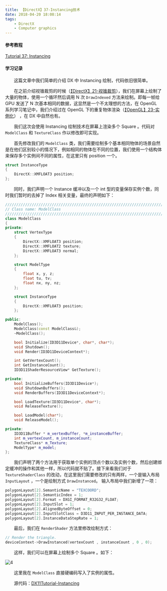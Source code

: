 ```yaml
---
title: 【DirectX】37-Instancing技术
date: 2018-04-20 18:08:14
tags:
	- DirectX
	- Computer graphics
---
```


#### 参考教程

[Tutorial 37: Instancing](http://www.rastertek.com/dx11tut37.html)

#### 学习记录

&emsp;&emsp;这篇文章中我们简单的介绍 DX 中 Instancing 绘制，代码依旧很简单。

<!--more-->

&emsp;&emsp;在之前介绍视锥裁剪的时候（[【DirectX】21-视锥裁剪](https://blog.ksgin.com/2018/04/06/【directx】21-视锥裁剪/)），我们在屏幕上绘制了大量的物体，使用一个循环然后调用 N 次 `DrawIndexed` 方法来绘制。即每一帧给 GPU 发送了 N 次基本相同的数据，这显然是一个不太理想的方法，在 OpenGL 系列学习笔记中，我们介绍过在 OpenGL 下的重复物体渲染（[【OpenGL】23-实例化](https://blog.ksgin.com/2018/03/13/【opengl】23-实例化/)） ，在 DX 中自然也有。

&emsp;&emsp;我们这次会使用 Instancing 绘制技术在屏幕上渲染多个 Square 。代码对 `ModelClass` 和 `TextureClass` 作以修改即可实现。

&emsp;&emsp;首先修改我们的 `ModelClass` 类，我们需要绘制多个基本相同物体的场景自然是在他们区别较小的情况下，例如相同的物体在不同的位置，我们使用一个结构体来保存多个实例间不同的属性，在这里只有 position 一个。

```c++
struct InstanceType 
{
	DirectX::XMFLOAT3 position;
};
```

&emsp;&emsp;同时，我们声明一个 Instance 缓冲以及一个 int 型的变量保存实例个数，同时我们暂时的去掉了 Index 相关变量，最终的声明如下：

```c++
////////////////////////////////////////////////////////////////////////////////
// Class name: ModelClass
////////////////////////////////////////////////////////////////////////////////
class ModelClass
{
private:
	struct VertexType
	{
		DirectX::XMFLOAT3 position;
		DirectX::XMFLOAT2 texture;
		DirectX::XMFLOAT3 normal;
	};

	struct ModelType
	{
		float x, y, z;
		float tu, tv;
		float nx, ny, nz;
	};

	struct InstanceType 
	{
		DirectX::XMFLOAT3 position;
	};

public:
	ModelClass();
	ModelClass(const ModelClass&);
	~ModelClass();

	bool Initialize(ID3D11Device*, char*, char*);
	void Shutdown();
	void Render(ID3D11DeviceContext*);

	int GetVertexCount();
	int GetInstanceCount();
	ID3D11ShaderResourceView* GetTexture();

private:
	bool InitializeBuffers(ID3D11Device*);
	void ShutdownBuffers();
	void RenderBuffers(ID3D11DeviceContext*);

	bool LoadTexture(ID3D11Device*, char*);
	void ReleaseTexture();

	bool LoadModel(char*);
	void ReleaseModel();

private:
	ID3D11Buffer * m_vertexBuffer, *m_instanceBuffer;
	int m_vertexCount, m_instanceCount;
	TextureClass* m_Texture;
	ModelType* m_model;
};
```

&emsp;&emsp;我们声明了两个方法用于获取单个实例的顶点个数以及实例个数，然后创建绑定缓冲的操作和其他一样，所以代码就不贴了。接下来看我们对于 `TextureShaderClass` 的改动，在这里我们需要修改的只有两样，一个是输入布局 `InputLayout` ，一个是绘制方式 `DrawInstanced`。 输入布局中我们新增了一项：

```c++
polygonLayout[2].SemanticName = "TEXCOORD";
polygonLayout[2].SemanticIndex = 1;
polygonLayout[2].Format = DXGI_FORMAT_R32G32_FLOAT;
polygonLayout[2].InputSlot = 1;
polygonLayout[2].AlignedByteOffset = 0;
polygonLayout[2].InputSlotClass = D3D11_INPUT_PER_INSTANCE_DATA;
polygonLayout[2].InstanceDataStepRate = 1;
```

&emsp;&emsp;最后，我们在 `RenderShader` 方法里修改绘制方式：

```c++
// Render the triangle.
deviceContext->DrawInstanced(vertexCount , instanceCount , 0 , 0);
```

&emsp;&emsp;这样，我们可以在屏幕上绘制多个 Square 。如下：

![4](https://image.ibb.co/jy5fP7/image.png)

&emsp;&emsp;这里我在 `ModelClass` 直接硬编码写入了实例的属性。

&emsp;&emsp;源代码：[DX11Tutorial-Instancing](https://github.com/KsGin/DX11Tutorial/tree/master/DX11Tutorial-Instancing)